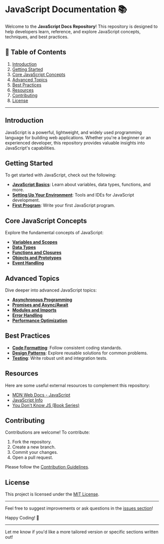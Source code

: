 
# JavaScript Documentation 📚

Welcome to the **JavaScript Docs Repository**! This repository is designed to help developers learn, reference, and explore JavaScript concepts, techniques, and best practices.

## 📖 Table of Contents

1. [Introduction](#introduction)
2. [Getting Started](#getting-started)
3. [Core JavaScript Concepts](#core-javascript-concepts)
4. [Advanced Topics](#advanced-topics)
5. [Best Practices](#best-practices)
6. [Resources](#resources)
7. [Contributing](#contributing)
8. [License](#license)

---

## Introduction

JavaScript is a powerful, lightweight, and widely used programming language for building web applications. Whether you're a beginner or an experienced developer, this repository provides valuable insights into JavaScript's capabilities.

## Getting Started

To get started with JavaScript, check out the following:

- **[JavaScript Basics](docs/basics.md)**: Learn about variables, data types, functions, and more.
- **[Setting Up Your Environment](docs/setup.md)**: Tools and IDEs for JavaScript development.
- **[First Program](docs/first-program.md)**: Write your first JavaScript program.

## Core JavaScript Concepts

Explore the fundamental concepts of JavaScript:

- **[Variables and Scopes](docs/variables.md)**
- **[Data Types](docs/data-types.md)**
- **[Functions and Closures](docs/functions.md)**
- **[Objects and Prototypes](docs/objects.md)**
- **[Event Handling](docs/events.md)**

## Advanced Topics

Dive deeper into advanced JavaScript topics:

- **[Asynchronous Programming](docs/async.md)**
- **[Promises and Async/Await](docs/promises.md)**
- **[Modules and Imports](docs/modules.md)**
- **[Error Handling](docs/errors.md)**
- **[Performance Optimization](docs/performance.md)**

## Best Practices

- **[Code Formatting](docs/formatting.md)**: Follow consistent coding standards.
- **[Design Patterns](docs/design-patterns.md)**: Explore reusable solutions for common problems.
- **[Testing](docs/testing.md)**: Write robust unit and integration tests.

## Resources

Here are some useful external resources to complement this repository:

- [MDN Web Docs - JavaScript](https://developer.mozilla.org/en-US/docs/Web/JavaScript)
- [JavaScript Info](https://javascript.info/)
- [You Don't Know JS (Book Series)](https://github.com/getify/You-Dont-Know-JS)

## Contributing

Contributions are welcome! To contribute:

1. Fork the repository.
2. Create a new branch.
3. Commit your changes.
4. Open a pull request.

Please follow the [Contribution Guidelines](CONTRIBUTING.md).

## License

This project is licensed under the [MIT License](LICENSE).

---

Feel free to suggest improvements or ask questions in the [issues section](https://github.com/your-username/your-repo/issues)!

Happy Coding! 🚀

---

Let me know if you'd like a more tailored version or specific sections written out!
